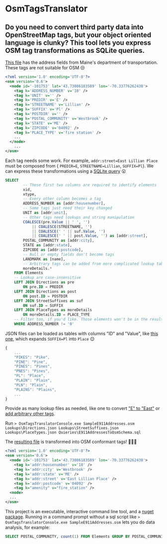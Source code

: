 # OsmTagsTranslator
## Do you need to convert third party data into OpenStreetMap tags, but your object oriented language is clunky? This tool lets you express OSM tag transformations as SQLite queries.

[This file](https://github.com/blackboxlogic/OsmTagsTranslator/blob/master/OsmTagsTranslator.Tests/SampleE911Addresses.osm) has the address fields from Maine's department of transportation. These tags are not suitable for OSM :unamused:
```xml
<?xml version='1.0' encoding='UTF-8'?>
<osm version='0.6'>
  <node id='-101753' lat='43.73086183589' lon='-70.33776262438'>
    <tag k='ADDRESS_NUMBER' v='18' />
    <tag k='UNIT' v='' />
    <tag k='PREDIR' v='E' />
    <tag k='STREETNAME' v='Lillian' />
    <tag k='SUFFIX' v='Pl' />
    <tag k='POSTDIR' v='' />
    <tag k='POSTAL_COMMUNITY' v='Westbrook' />
    <tag k='STATE' v='ME' />
    <tag k='ZIPCODE' v='04092' />
    <tag k='PLACE_TYPE' v='fire station' />
	...
  </node>
	...
</osm>
```

Each tag needs some work. For example, `addr:street=East Lillian Place` must be composed from { `PREDIR=E`, `STREETNAME=Lillian`, `SUFFIX=Pl`}. We can express these transformations using a [SQLite query](https://github.com/blackboxlogic/OsmTagsTranslator/blob/master/OsmTagsTranslator/Queries/E911AddressesToOsmSchema.sql) :open_mouth:
```sql
SELECT
		-- These first two columns are required to identify elements
		xid,
		xtype,
		-- Every other column becomes a tag
		ADDRESS_NUMBER as [addr:housenumber],
		-- Some tags just need their key changed
		UNIT as [addr:unit],
		-- Other tags need lookups and string manipulation
		COALESCE(pre.Value || ' ', '')
			|| COALESCE(STREETNAME, '')
			|| COALESCE(' ' || suf.Value, '')
			|| COALESCE(' ' || post.Value, '') as [addr:street],
		POSTAL_COMMUNITY as [addr:city],
		STATE as [addr:state],
		ZIPCODE as [addr:postcode],
		-- Null or empty fields don't become tags
		LANDMARK as [name],
		-- Arbitrary tags can be added from more complicated lookup tables
		moreDetails.*
	FROM Elements
	-- Lookup are case-insensitive
	LEFT JOIN Directions as pre
		ON pre.ID = PREDIR
	LEFT JOIN Directions as post
		ON post.ID = POSTDIR
	LEFT JOIN StreetSuffixes as suf
		ON suf.ID = SUFFIX
	LEFT JOIN PlaceTypes as moreDetails
		ON moreDetails.ID = PLACE_TYPE
	-- Filter too, if you'd like. Those elements won't be in the result
	WHERE ADDRESS_NUMBER != '0'
```

JSON files can be loaded as tables with columns "ID" and "Value", like [this one](https://github.com/blackboxlogic/OsmTagsTranslator/blob/master/OsmTagsTranslator/Lookups/StreetSuffixes.json), which expands `SUFFIX=Pl` into `Place` :relieved:
```javascript
{
	...
    "PIKES": "Pike",
    "PINE": "Pine",
    "PINES": "Pines",
    "PNES": "Pines",
    "PL": "Place",
    "PLAIN": "Plain",
    "PLN": "Plain",
    "PLAINS": "Plains",
	...
}
```
Provide as many lookup files as needed, like one to convert ["E" to "East"](https://github.com/blackboxlogic/OsmTagsTranslator/blob/master/OsmTagsTranslator/Lookups/Directions.json) or [add arbitrary other tags](https://github.com/blackboxlogic/OsmTagsTranslator/blob/master/OsmTagsTranslator/Lookups/PlaceTypes.json).

Run `> OsmTagsTranslatorConsole.exe SampleE911Addresses.osm Lookups\Directions.json Lookups\StreetSuffixes.json Lookups\PlaceTypes.json Quieries\E911AddressesToOsmSchema.sql`

The [resulting file](https://github.com/blackboxlogic/OsmTagsTranslator/blob/master/OsmTagsTranslator.Tests/E911AddressesToOsmSchema.sql%2BSampleE911Addresses.osm) is transformed into OSM conformant tags! :mage::tophat::rabbit2:
```xml
<?xml version='1.0' encoding='UTF-8'?>
<osm version='0.6'>
  <node id='-101753' lat='43.73086183589' lon='-70.33776262438'>
    <tag k='addr:housenumber' v='18' />
    <tag k='addr:city' v='Westbrook' />
    <tag k='addr:state' v='ME' />
    <tag k='addr:street' v='East Lillian Place' />
    <tag k='addr:postcode' v='04092' />
    <tag k="amenity" v="fire_station" />
  <node>
  ...
</osm>
```

This project is an executable, interactive command line tool, and a [nuget package](https://www.nuget.org/packages/OsmTagsTranslator/). Running in a command prompt without a sql script like `> OsmTagsTranslatorConsole.exe SampleE911Addresses.osm` lets you do data analysis, for example:
```SQL
SELECT POSTAL_COMMUNITY, count(1) FROM Elements GROUP BY POSTAL_COMMUNITY ORDER BY 2 DESC
```
